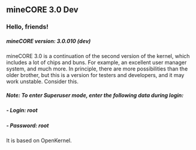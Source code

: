## mineCORE 3.0 Dev

### Hello, friends!

##### mineCORE version: 3.0.010 (dev)

mineCORE 3.0 is a continuation of the second version of the kernel, which includes a lot of chips and buns. For example, an excellent user manager system, and much more. In principle, there are more possibilities than the older brother, but this is a version for testers and developers, and it may work unstable. Consider this.

##### Note: To enter Superuser mode, enter the following data during login:
##### - Login: root
##### - Password: root



It is based on OpenKernel.

